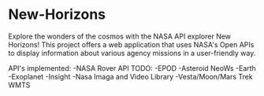 # New-Horizons
Explore the wonders of the cosmos with the NASA API explorer New Horizons! This project offers a web application that uses NASA's Open APIs to display information about various agency missions in a user-friendly way.

API's implemented:
-NASA Rover API
TODO:
-EPOD
-Asteroid NeoWs
-Earth
-Exoplanet
-Insight
-Nasa Imaga and Video Library
-Vesta/Moon/Mars Trek WMTS
